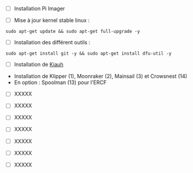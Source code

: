 - [ ] Installation Pi Imager

- [ ] Mise à jour kernel stable linux : 
    
```sudo apt-get update && sudo apt-get full-upgrade -y```

- [ ] Installation des différent outils :

```sudo apt-get install git -y && sudo apt-get install dfu-util -y```

- [ ] Installation de [Kiauh](https://github.com/dw-0/kiauh)
* Installation de Klipper (1), Moonraker (2), Mainsail (3) et Crowsnest (14)
* En option : Spoolman (13) pour l'ERCF


- [ ] XXXXX

- [ ] XXXXX

- [ ] XXXXX

- [ ] XXXXX

- [ ] XXXXX

- [ ] XXXXX

- [ ] XXXXX

